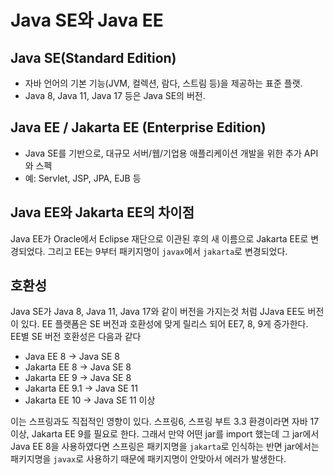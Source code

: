 # Java SE와 Java EE

## Java SE(Standard Edition)

- 자바 언어의 기본 기능(JVM, 컬렉션, 람다, 스트림 등)을 제공하는 표준 플랫.
- Java 8, Java 11, Java 17 등은 Java SE의 버전.

## Java EE / Jakarta EE (Enterprise Edition)

- Java SE를 기반으로, 대규모 서버/웹/기업용 애플리케이션 개발을 위한 추가 API와 스펙
- 예: Servlet, JSP, JPA, EJB 등

## Java EE와 Jakarta EE의 차이점

Java EE가 Oracle에서 Eclipse 재단으로 이관된 후의 새 이름으로 Jakarta EE로 변경되었다. 그리고 EE는 9부터 패키지명이 ```javax```에서 ```jakarta```로 변경되었다.

## 호환성

Java SE가 Java 8, Java 11, Java 17와 같이 버전을 가지는것 처럼 JJava EE도 버전이 있다.
EE 플랫폼은 SE 버전과 호환성에 맞게 릴리스 되어 EE7, 8, 9게 증가한다.  
EE별 SE 버전 호환성은 다음과 같다

- Java EE 8 -> Java SE 8
- Jakarta EE 8 -> Java SE 8
- Jakarta EE 9 -> Java SE 8
- Jakarta EE 9.1 -> Java SE 11
- Jakarta EE 10 -> Java SE 11 이상

이는 스프링과도 직접적인 영향이 있다. 스프링6, 스프링 부트 3.3 환경이라면 자바 17 이상, Jakarta EE 9를 필요로 한다. 그래서 만약 어떤 jar를 import 했는데 그 jar에서 Java EE 8을 사용하였다면 스프링은 패키지명을 ```jakarta```로 인식하는 반면 jar에서는 패키지명을 ```javax```로 사용하기 때문에 패키지명이 안맞아서 에러가 발생한다.
